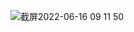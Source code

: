 ![截屏2022-06-16 09 11 50](https://user-images.githubusercontent.com/99304587/173970546-9de5b704-5e88-4264-a3db-8a20fe29f042.jpg)
